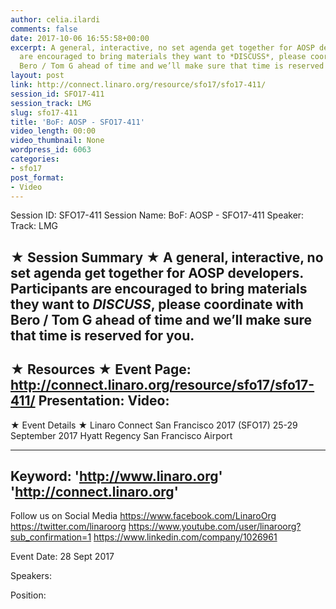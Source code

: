 ```yaml
---
author: celia.ilardi
comments: false
date: 2017-10-06 16:55:58+00:00
excerpt: A general, interactive, no set agenda get together for AOSP developers. Participants
  are encouraged to bring materials they want to *DISCUSS*, please coordinate with
  Bero / Tom G ahead of time and we’ll make sure that time is reserved for you.
layout: post
link: http://connect.linaro.org/resource/sfo17/sfo17-411/
session_id: SFO17-411
session_track: LMG
slug: sfo17-411
title: 'BoF: AOSP - SFO17-411'
video_length: 00:00
video_thumbnail: None
wordpress_id: 6063
categories:
- sfo17
post_format:
- Video
---
```


Session ID: SFO17-411
Session Name: BoF: AOSP - SFO17-411
Speaker: 
Track: LMG


★ Session Summary ★
A general, interactive, no set agenda get together for AOSP developers. Participants are encouraged to bring materials they want to *DISCUSS*, please coordinate with Bero / Tom G ahead of time and we’ll make sure that time is reserved for you.
---------------------------------------------------
★ Resources ★
Event Page: http://connect.linaro.org/resource/sfo17/sfo17-411/
Presentation: 
Video: 
 ---------------------------------------------------

★ Event Details ★
Linaro Connect San Francisco 2017 (SFO17)
25-29 September 2017
Hyatt Regency San Francisco Airport

---------------------------------------------------
Keyword: 
'http://www.linaro.org'
'http://connect.linaro.org'
---------------------------------------------------
Follow us on Social Media
https://www.facebook.com/LinaroOrg
https://twitter.com/linaroorg
https://www.youtube.com/user/linaroorg?sub_confirmation=1
https://www.linkedin.com/company/1026961

Event Date: 28 Sept 2017

Speakers: 

Position: 
